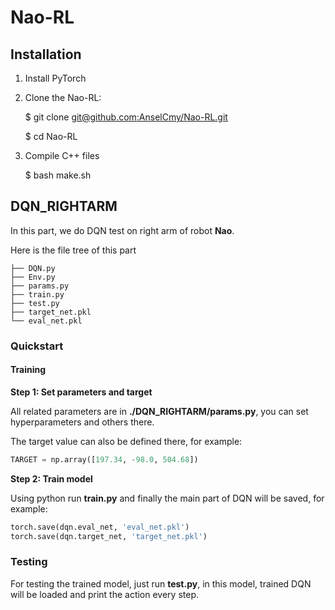 # Nao-RL

## Installation

1. Install PyTorch

2. Clone the Nao-RL:

   $ git clone [git@github.com:AnselCmy/Nao-RL.git](git@github.com:AnselCmy/Nao-RL.git)

   $ cd Nao-RL

3. Compile C++ files

   $ bash make.sh

## DQN_RIGHTARM

In this part, we do DQN test on right arm of robot **Nao**.

Here is the file tree of this part

```
├── DQN.py
├── Env.py
├── params.py
├── train.py
├── test.py
├── target_net.pkl
└── eval_net.pkl
```

### Quickstart

#### Training

**Step 1:  Set parameters and target** 

All related parameters are in **./DQN_RIGHTARM/params.py**, you can set hyperparameters and others there.

The target value can also be defined there, for example:

```python
TARGET = np.array([197.34, -98.0, 504.68])
```

**Step 2:  Train model**

Using python run **train.py** and finally the main part of DQN will be saved, for example:

```python
torch.save(dqn.eval_net, 'eval_net.pkl')
torch.save(dqn.target_net, 'target_net.pkl')
```

### Testing

For testing the trained model, just run **test.py**, in this model, trained DQN will be loaded and print the action every step.